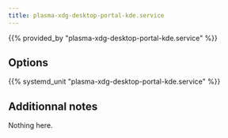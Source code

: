 ```yaml
---
title: plasma-xdg-desktop-portal-kde.service
---
```


{{% provided_by "plasma-xdg-desktop-portal-kde.service" %}}

## Options

{{% systemd_unit "plasma-xdg-desktop-portal-kde.service" %}}

## Additionnal notes

Nothing here.